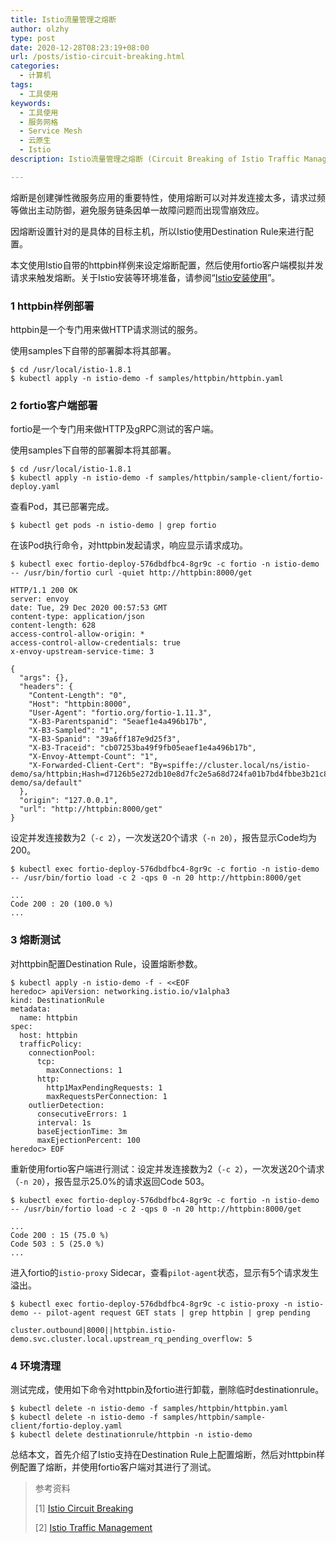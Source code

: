 ```yaml
---
title: Istio流量管理之熔断
author: olzhy
type: post
date: 2020-12-28T08:23:19+08:00
url: /posts/istio-circuit-breaking.html
categories:
  - 计算机
tags:
  - 工具使用
keywords:
  - 工具使用
  - 服务网格
  - Service Mesh
  - 云原生
  - Istio
description: Istio流量管理之熔断 (Circuit Breaking of Istio Traffic Management)

---
```

熔断是创建弹性微服务应用的重要特性，使用熔断可以对并发连接太多，请求过频等做出主动防御，避免服务链条因单一故障问题而出现雪崩效应。

因熔断设置针对的是具体的目标主机，所以Istio使用Destination Rule来进行配置。

本文使用Istio自带的httpbin样例来设定熔断配置，然后使用fortio客户端模拟并发请求来触发熔断。关于Istio安装等环境准备，请参阅“[Istio安装使用](https://olzhy.github.io/posts/istio-get-started.html)”。

### 1 httpbin样例部署

httpbin是一个专门用来做HTTP请求测试的服务。

使用samples下自带的部署脚本将其部署。

```shell
$ cd /usr/local/istio-1.8.1
$ kubectl apply -n istio-demo -f samples/httpbin/httpbin.yaml
```

### 2 fortio客户端部署

fortio是一个专门用来做HTTP及gRPC测试的客户端。

使用samples下自带的部署脚本将其部署。

```shell
$ cd /usr/local/istio-1.8.1
$ kubectl apply -n istio-demo -f samples/httpbin/sample-client/fortio-deploy.yaml
```

查看Pod，其已部署完成。

```shell
$ kubectl get pods -n istio-demo | grep fortio
```

在该Pod执行命令，对httpbin发起请求，响应显示请求成功。

```shell
$ kubectl exec fortio-deploy-576dbdfbc4-8gr9c -c fortio -n istio-demo -- /usr/bin/fortio curl -quiet http://httpbin:8000/get

HTTP/1.1 200 OK
server: envoy
date: Tue, 29 Dec 2020 00:57:53 GMT
content-type: application/json
content-length: 628
access-control-allow-origin: *
access-control-allow-credentials: true
x-envoy-upstream-service-time: 3

{
  "args": {}, 
  "headers": {
    "Content-Length": "0", 
    "Host": "httpbin:8000", 
    "User-Agent": "fortio.org/fortio-1.11.3", 
    "X-B3-Parentspanid": "5eaef1e4a496b17b", 
    "X-B3-Sampled": "1", 
    "X-B3-Spanid": "39a6ff187e9d25f3", 
    "X-B3-Traceid": "cb07253ba49f9fb05eaef1e4a496b17b", 
    "X-Envoy-Attempt-Count": "1", 
    "X-Forwarded-Client-Cert": "By=spiffe://cluster.local/ns/istio-demo/sa/httpbin;Hash=d7126b5e272db10e8d7fc2e5a68d724fa01b7bd4fbbe3b21c830156d8ac0c647;Subject=\"\";URI=spiffe://cluster.local/ns/istio-demo/sa/default"
  }, 
  "origin": "127.0.0.1", 
  "url": "http://httpbin:8000/get"
}
```

设定并发连接数为2（`-c 2`），一次发送20个请求（`-n 20`），报告显示Code均为200。

```shell
$ kubectl exec fortio-deploy-576dbdfbc4-8gr9c -c fortio -n istio-demo -- /usr/bin/fortio load -c 2 -qps 0 -n 20 http://httpbin:8000/get

...
Code 200 : 20 (100.0 %)
...
```

### 3 熔断测试

对httpbin配置Destination Rule，设置熔断参数。

```shell
$ kubectl apply -n istio-demo -f - <<EOF
heredoc> apiVersion: networking.istio.io/v1alpha3
kind: DestinationRule
metadata:
  name: httpbin
spec:
  host: httpbin
  trafficPolicy:
    connectionPool:
      tcp:
        maxConnections: 1
      http:
        http1MaxPendingRequests: 1
        maxRequestsPerConnection: 1
    outlierDetection:
      consecutiveErrors: 1
      interval: 1s
      baseEjectionTime: 3m
      maxEjectionPercent: 100
heredoc> EOF
```

重新使用fortio客户端进行测试：设定并发连接数为2（`-c 2`），一次发送20个请求（`-n 20`），报告显示25.0%的请求返回Code 503。

```shell
$ kubectl exec fortio-deploy-576dbdfbc4-8gr9c -c fortio -n istio-demo -- /usr/bin/fortio load -c 2 -qps 0 -n 20 http://httpbin:8000/get

...
Code 200 : 15 (75.0 %)
Code 503 : 5 (25.0 %)
...
```

进入fortio的`istio-proxy` Sidecar，查看`pilot-agent`状态，显示有5个请求发生溢出。

```shell
$ kubectl exec fortio-deploy-576dbdfbc4-8gr9c -c istio-proxy -n istio-demo -- pilot-agent request GET stats | grep httpbin | grep pending

cluster.outbound|8000||httpbin.istio-demo.svc.cluster.local.upstream_rq_pending_overflow: 5
```

### 4 环境清理

测试完成，使用如下命令对httpbin及fortio进行卸载，删除临时destinationrule。

```shell
$ kubectl delete -n istio-demo -f samples/httpbin/httpbin.yaml
$ kubectl delete -n istio-demo -f samples/httpbin/sample-client/fortio-deploy.yaml
$ kubectl delete destinationrule/httpbin -n istio-demo
```

总结本文，首先介绍了Istio支持在Destination Rule上配置熔断，然后对httpbin样例配置了熔断，并使用fortio客户端对其进行了测试。


> 参考资料
>
> [1] [Istio Circuit Breaking](https://istio.io/latest/docs/tasks/traffic-management/circuit-breaking/)
>
> [2] [Istio Traffic Management](https://istio.io/latest/docs/concepts/traffic-management/)